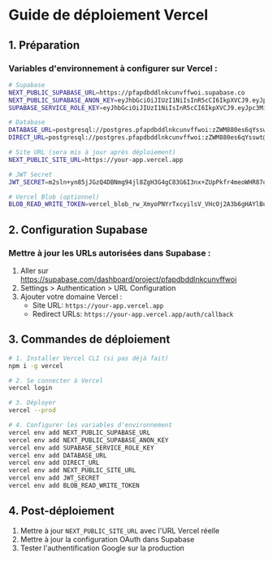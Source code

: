# Guide de déploiement Vercel

## 1. Préparation

### Variables d'environnement à configurer sur Vercel :

```bash
# Supabase
NEXT_PUBLIC_SUPABASE_URL=https://pfapdbddlnkcunvffwoi.supabase.co
NEXT_PUBLIC_SUPABASE_ANON_KEY=eyJhbGciOiJIUzI1NiIsInR5cCI6IkpXVCJ9.eyJpc3MiOiJzdXBhYmFzZSIsInJlZiI6InBmYXBkYmRkbG5rY3VudmZmd29pIiwicm9sZSI6ImFub24iLCJpYXQiOjE3NDg1NDg3NjEsImV4cCI6MjA2NDEyNDc2MX0.QFOD8Rdvv_dhLNDsBam0kQDdMg0hSaNz7_1_cIMH9wA
SUPABASE_SERVICE_ROLE_KEY=eyJhbGciOiJIUzI1NiIsInR5cCI6IkpXVCJ9.eyJpc3MiOiJzdXBhYmFzZSIsInJlZiI6InBmYXBkYmRkbG5rY3VudmZmd29pIiwicm9sZSI6InNlcnZpY2Vfcm9sZSIsImlhdCI6MTc0ODU0ODc2MSwiZXhwIjoyMDY0MTI0NzYxfQ.ZfXUl5ZTBvQv3eKenXf48AShrFen2ViTQ54PuJHeeho

# Database
DATABASE_URL=postgresql://postgres.pfapdbddlnkcunvffwoi:zZWM880es6qYsswt@aws-0-eu-west-3.pooler.supabase.com:6543/postgres?pgbouncer=true
DIRECT_URL=postgresql://postgres.pfapdbddlnkcunvffwoi:zZWM880es6qYsswt@aws-0-eu-west-3.pooler.supabase.com:5432/postgres

# Site URL (sera mis à jour après déploiement)
NEXT_PUBLIC_SITE_URL=https://your-app.vercel.app

# JWT Secret
JWT_SECRET=m2sln+yn85jJGzQ4DBNmg94jl8ZgH3G4gC83G6I3nx+ZUpPkfr4meoWHR87qbCRzWVMKNsz7OF5KKbCR/goI3w==

# Vercel Blob (optionnel)
BLOB_READ_WRITE_TOKEN=vercel_blob_rw_XmyoPNYrTxcyilsV_VHcOj2A3b6gHAYlButudPeHfzRJ73V
```

## 2. Configuration Supabase

### Mettre à jour les URLs autorisées dans Supabase :

1. Aller sur https://supabase.com/dashboard/project/pfapdbddlnkcunvffwoi
2. Settings > Authentication > URL Configuration
3. Ajouter votre domaine Vercel :
   - Site URL: `https://your-app.vercel.app`
   - Redirect URLs: `https://your-app.vercel.app/auth/callback`

## 3. Commandes de déploiement

```bash
# 1. Installer Vercel CLI (si pas déjà fait)
npm i -g vercel

# 2. Se connecter à Vercel
vercel login

# 3. Déployer
vercel --prod

# 4. Configurer les variables d'environnement
vercel env add NEXT_PUBLIC_SUPABASE_URL
vercel env add NEXT_PUBLIC_SUPABASE_ANON_KEY
vercel env add SUPABASE_SERVICE_ROLE_KEY
vercel env add DATABASE_URL
vercel env add DIRECT_URL
vercel env add NEXT_PUBLIC_SITE_URL
vercel env add JWT_SECRET
vercel env add BLOB_READ_WRITE_TOKEN
```

## 4. Post-déploiement

1. Mettre à jour `NEXT_PUBLIC_SITE_URL` avec l'URL Vercel réelle
2. Mettre à jour la configuration OAuth dans Supabase
3. Tester l'authentification Google sur la production 
